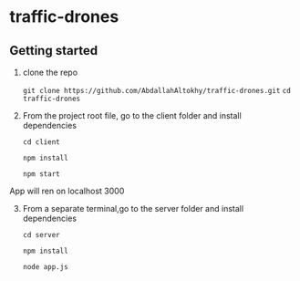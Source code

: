 # traffic-drones

## Getting started

1. clone the repo

   `git clone https://github.com/AbdallahAltokhy/traffic-drones.git` 
   `cd  traffic-drones` 
   

2. From the project root file, go to the client folder and install dependencies

   `cd client`

   `npm install`

   `npm start`

App will ren on localhost 3000

3. From a separate terminal,go to the server folder and install dependencies

   `cd server`

   `npm install`

   `node app.js`

